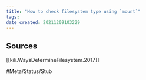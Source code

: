 ```yaml
---
title: "How to check filesystem type using `mount`"
tags:
date_created: 20211209103229
---
```

## Sources
[[kili.WaysDetermineFilesystem.2017]]

#Meta/Status/Stub